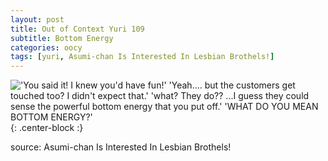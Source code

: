 ```yaml
---
layout: post
title: Out of Context Yuri 109
subtitle: Bottom Energy
categories: oocy
tags: [yuri, Asumi-chan Is Interested In Lesbian Brothels!]
---
```



!['You said it! I knew you'd have fun!' 'Yeah.... but the customers get touched too? I didn't expect that.' 'what? They do?? ...I guess they could sense the powerful bottom energy that you put off.' 'WHAT DO YOU MEAN BOTTOM ENERGY?'](https://imgur.com/BIsXKxF.png){: .center-block :}

source: Asumi-chan Is Interested In Lesbian Brothels!